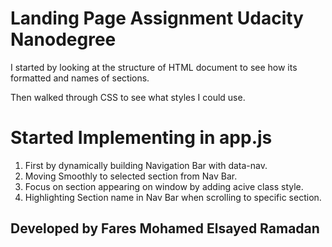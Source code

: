 # Landing Page Assignment Udacity Nanodegree

I started by looking at the structure of HTML document to see how its formatted and names of sections.

Then walked through CSS to see what styles I could use.


# Started Implementing in app.js

 1. First by dynamically building Navigation Bar with data-nav.
 2. Moving Smoothly to selected section from Nav Bar.
 3. Focus on section appearing on window by adding acive class style.
 4. Highlighting Section name in Nav Bar when scrolling to specific section.

## Developed by Fares Mohamed Elsayed Ramadan
